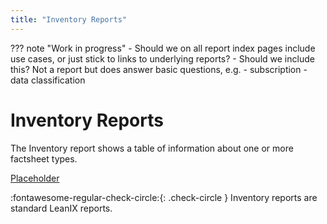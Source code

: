 ```yaml
---
title: "Inventory Reports"
---
```


??? note "Work in progress"
    - Should we on all report index pages include use cases, or just stick to links to underlying reports?
    - Should we include this? Not a report but does answer basic questions, e.g.
      - subscription
      - data classification

# Inventory Reports

The Inventory report shows a table of information about one or more factsheet types. 

[Placeholder](https://dummyimage.com/320x240/eee/aaa) 

<!-- 
![Caption](https://www.leanix.net/hubfs/2019-LX-Website/Product/UC%20-%20IntArch/ia-customer-data-8-Col-XL.svg){: align=left }
-->

:fontawesome-regular-check-circle:{: .check-circle } Inventory reports are standard LeanIX reports.
